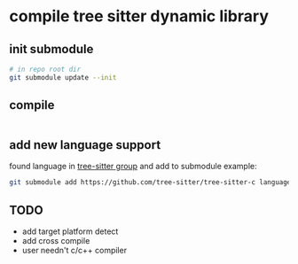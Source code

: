 # compile tree sitter dynamic library

## init submodule

```bash
# in repo root dir
git submodule update --init
```

## compile

```bash

```

## add new language support

found language in [tree-sitter group](https://github.com/tree-sitter)
and add to submodule
example:
```bash
git submodule add https://github.com/tree-sitter/tree-sitter-c languages/tree-sitter-c
```

## TODO

- add target platform detect
- add cross compile
- user needn't c/c++ compiler

